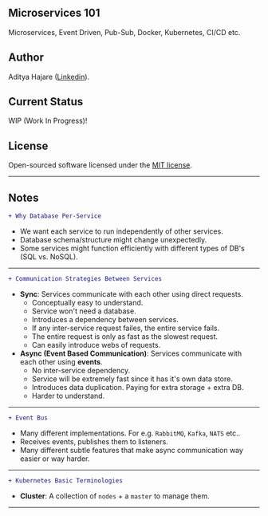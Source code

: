 ## Microservices 101
Microservices, Event Driven, Pub-Sub, Docker, Kubernetes, CI/CD etc.

## Author
Aditya Hajare ([Linkedin](https://in.linkedin.com/in/aditya-hajare)).

## Current Status
WIP (Work In Progress)!

## License
Open-sourced software licensed under the [MIT license](http://opensource.org/licenses/MIT).

----------------------------------------

## Notes

```diff
+ Why Database Per-Service
```
- We want each service to run independently of other services.
- Database schema/structure might change unexpectedly.
- Some services might function efficiently with different types of DB's (SQL vs. NoSQL).

----------------------------------------

```diff
+ Communication Strategies Between Services
```
- **Sync**: Services communicate with each other using direct requests.
    * Conceptually easy to understand.
    * Service won't need a database.
    * Introduces a dependency between services.
    * If any inter-service request failes, the entire service fails.
    * The entire request is only as fast as the slowest request.
    * Can easily introduce webs of requests.
- **Async (Event Based Communication)**: Services communicate with each other using **events**.
    * No inter-service dependency.
    * Service will be extremely fast since it has it's own data store.
    * Introduces data duplication. Paying for extra storage + extra DB.
    * Harder to understand.

----------------------------------------

```diff
+ Event Bus
```
- Many different implementations. For e.g. `RabbitMQ`, `Kafka`, `NATS` etc..
- Receives events, publishes them to listeners.
- Many different subtle features that make async communication way easier or way harder.

----------------------------------------

```diff
+ Kubernetes Basic Terminologies
```
- **Cluster**: A collection of `nodes` + a `master` to manage them.

----------------------------------------
